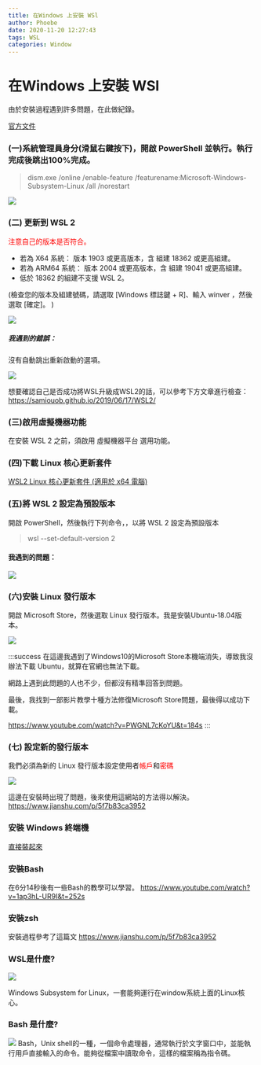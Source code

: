 ```yaml
---
title: 在Windows 上安裝 WSl
author: Phoebe
date: 2020-11-20 12:27:43
tags: WSL
categories: Window
---
```

# 在Windows 上安裝 WSl

由於安裝過程遇到許多問題，在此做紀錄。

[官方文件](https://docs.microsoft.com/zh-tw/windows/wsl/install-win10)
<!--more-->
### (一)系統管理員身分(滑鼠右鍵按下)，開啟 PowerShell 並執行。執行完成後跳出100%完成。

> dism.exe /online /enable-feature /featurename:Microsoft-Windows-Subsystem-Linux /all /norestart

![](https://i.imgur.com/Si4PFfb.jpg)

### (二) 更新到 WSL 2 

<font color="red">注意自己的版本是否符合。</font>
* 若為 X64 系統： 版本 1903 或更高版本，含 組建 18362 或更高組建。
* 若為 ARM64 系統： 版本 2004 或更高版本，含 組建 19041 或更高組建。
* 低於 18362 的組建不支援 WSL 2。

(檢查您的版本及組建號碼，請選取 [Windows 標誌鍵 + R]、輸入 winver ，然後選取 [確定]。 )

![](https://i.imgur.com/9ym5go6.png)

##### 我遇到的錯誤：
沒有自動跳出重新啟動的選項。

![](https://i.imgur.com/tcm5ErH.jpg)

想要確認自己是否成功將WSL升級成WSL2的話，可以參考下方文章進行檢查：
https://samiouob.github.io/2019/06/17/WSL2/

### (三)啟用虛擬機器功能

在安裝 WSL 2 之前，須啟用 虛擬機器平台 選用功能。


### (四)下載 Linux 核心更新套件

[WSL2 Linux 核心更新套件 (適用於 x64 電腦)](https://wslstorestorage.blob.core.windows.net/wslblob/wsl_update_x64.msi)


### (五)將 WSL 2 設定為預設版本

開啟 PowerShell，然後執行下列命令，，以將 WSL 2 設定為預設版本
> wsl --set-default-version 2
#### 我遇到的問題：

![](https://i.imgur.com/GcEw3Q2.jpg)


### (六)安裝 Linux 發行版本

開啟 Microsoft Store，然後選取 Linux 發行版本。我是安裝Ubuntu-18.04版本。

![](https://i.imgur.com/s5Aa1eK.png)

:::success
在這邊我遇到了Windows10的Microsoft Store本機端消失，導致我沒辦法下載 Ubuntu，就算在官網也無法下載。

網路上遇到此問題的人也不少，但都沒有精準回答到問題。

最後，我找到一部影片教學十種方法修復Microsoft Store問題，最後得以成功下載。

https://www.youtube.com/watch?v=PWGNL7cKoYU&t=184s
:::

### (七) 設定新的發行版本

我們必須為新的 Linux 發行版本設定使用者<font color="red">帳戶</font>和<font color="red">密碼</font>


![](https://i.imgur.com/h9DoQ5q.jpg)

這邊在安裝時出現了問題，後來使用這網站的方法得以解決。
https://www.jianshu.com/p/5f7b83ca3952

### 安裝 Windows 終端機

[直接裝起來](https://docs.microsoft.com/zh-tw/windows/terminal/get-started)

### 安裝Bash

在6分14秒後有一些Bash的教學可以學習。
https://www.youtube.com/watch?v=1ap3hL-UR9I&t=252s

### 安裝zsh

安裝過程參考了這篇文
https://www.jianshu.com/p/5f7b83ca3952


### WSL是什麼?

![](https://i.imgur.com/3A2DftT.png)

Windows Subsystem for Linux，一套能夠運行在window系統上面的Linux核心。

### Bash 是什麼?

![](https://i.imgur.com/l89JPMN.png)
Bash，Unix shell的一種，一個命令處理器，通常執行於文字窗口中，並能執行用戶直接輸入的命令。能夠從檔案中讀取命令，這樣的檔案稱為指令碼。

